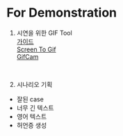


# For Demonstration

1. 시연을 위한 GIF Tool <br>
  [가이드](https://caresser.tistory.com/18) <br>
  [Screen To Gif](https://www.screentogif.com/) <br>
  [GifCam](http://blog.bahraniapps.com/gifcam/)<br>


<br>

2. 시나리오 기획
 - 잘된 case
 - 너무 긴 텍스트
 - 영어 텍스트
 - 허언증 생성